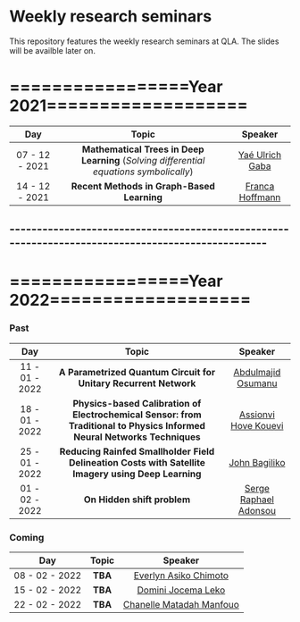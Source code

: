# Weekly research seminars

This repository features the weekly research seminars at QLA. The slides will be availble later on.



# =================**Year 2021**===================


| Day |         Topic   |     Speaker     |
|:-------------:|:----------------------------------------------------------:|:---------------------------------------------------:|
| 07 - 12 - 2021  | **Mathematical Trees in Deep Learning** (*Solving differential equations symbolically*) | [Yaé Ulrich Gaba](https://www.linkedin.com/in/gabayae) |
| 14 - 12 - 2021  | **Recent Methods in Graph-Based Learning** | [ Franca Hoffmann](https://francahoffmann.wordpress.com/) |

 ## --------------------------------------------------------------------------------------------------


# =================**Year 2022**===================


### **Past**


| Day |         Topic   |     Speaker     |
|:-------------:|:----------------------------------------------------------:|:---------------------------------------------------:|
| 11 - 01 - 2022  | **A Parametrized Quantum Circuit for Unitary Recurrent Network** | [Abdulmajid Osumanu](https://ca.linkedin.com/in/abdulmajid-osumanu-94a8a382) |
| 18 - 01 - 2022  | **Physics-based Calibration of Electrochemical Sensor: from Traditional to Physics Informed Neural Networks Techniques** | [Assionvi Hove Kouevi](https://rw.linkedin.com/in/assionvi-hove-kouevi-34a429142) |
| 25 - 01 - 2022  | **Reducing Rainfed Smallholder Field Delineation Costs with Satellite Imagery using Deep Learning** | [John Bagiliko](https://gh.linkedin.com/in/johnbagiliko) |
| 01 - 02 - 2022  | **On Hidden shift problem** | [Serge Raphael Adonsou](https://tg.linkedin.com/in/serge-raphael-adonsou-6161a383) |


### **Coming**

| Day |         Topic   |     Speaker     |
|:-------------:|:----------------------------------------------------------:|:---------------------------------------------------:|
| 08 - 02 - 2022  | **TBA** | [Everlyn Asiko Chimoto](https://ke.linkedin.com/in/everlyn-asiko) |
| 15 - 02 - 2022  | **TBA** | [Domini Jocema Leko](https://cg.linkedin.com/in/domini-jocema-leko-moutouo-644b5799) |
| 22 - 02 - 2022  | **TBA** | [Chanelle Matadah Manfouo](https://cm.linkedin.com/in/chanelle-matadah-manfouo-00a946130) |





